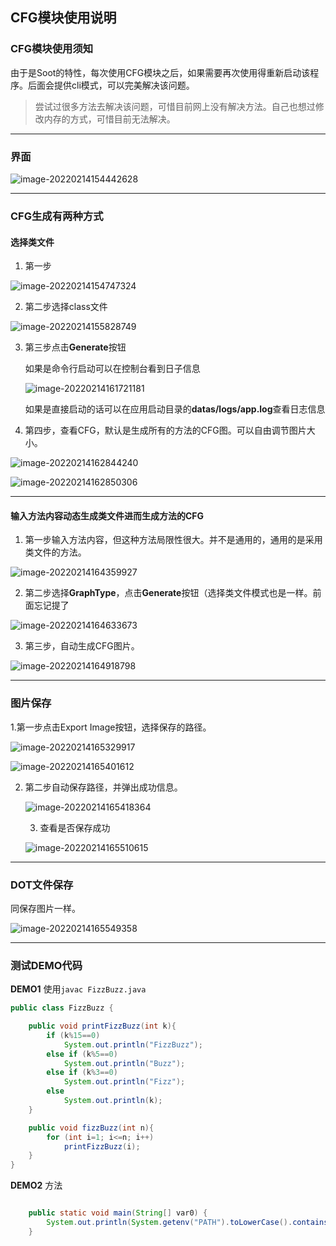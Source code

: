 ## CFG模块使用说明

### CFG模块使用须知

由于是Soot的特性，每次使用CFG模块之后，如果需要再次使用得重新启动该程序。后面会提供cli模式，可以完美解决该问题。

> 尝试过很多方法去解决该问题，可惜目前网上没有解决方法。自己也想过修改内存的方式，可惜目前无法解决。

---



### 界面

![image-20220214154442628](https://img.sumsec.me/42u4442ec42u4442ec.png)



----

### CFG生成有两种方式



#### 选择类文件

1. 第一步

![image-20220214154747324](https://img.sumsec.me/47u4747ec47u4747ec.png)

2. 第二步选择class文件

![image-20220214155828749](https://img.sumsec.me/28u5828ec28u5828ec.png)

3. 第三步点击**Generate**按钮

    如果是命令行启动可以在控制台看到日子信息

    ![image-20220214161721181](https://img.sumsec.me/21u1721ec21u1721ec.png)

    如果是直接启动的话可以在应用启动目录的**datas/logs/app.log**查看日志信息

4. 第四步，查看CFG，默认是生成所有的方法的CFG图。可以自由调节图片大小。

![image-20220214162844240](https://img.sumsec.me/44u2844ec44u2844ec.png)

![image-20220214162850306](https://img.sumsec.me/50u2850ec50u2850ec.png)



---

#### 输入方法内容动态生成类文件进而生成方法的CFG

1. 第一步输入方法内容，但这种方法局限性很大。并不是通用的，通用的是采用类文件的方法。

![image-20220214164359927](https://img.sumsec.me/59u4359ec59u4359ec.png)

2. 第二步选择**GraphType**，点击**Generate**按钮（选择类文件模式也是一样。前面忘记提了

![image-20220214164633673](https://img.sumsec.me/33u4633ec33u4633ec.png)

3. 第三步，自动生成CFG图片。

![image-20220214164918798](https://img.sumsec.me/18u4918ec18u4918ec.png)



---

### 图片保存

1.第一步点击Export Image按钮，选择保存的路径。

![image-20220214165329917](https://img.sumsec.me/29u5329ec29u5329ec.png)

![image-20220214165401612](https://img.sumsec.me/1u541ec1u541ec.png)

2. 第二步自动保存路径，并弹出成功信息。

    ![image-20220214165418364](https://img.sumsec.me/18u5418ec18u5418ec.png)

    3. 查看是否保存成功

    ![image-20220214165510615](https://img.sumsec.me/10u5510ec10u5510ec.png)



---

### DOT文件保存

同保存图片一样。

![image-20220214165549358](https://img.sumsec.me/49u5549ec49u5549ec.png)

---

### 测试DEMO代码

**DEMO1**  使用`javac FizzBuzz.java`

```java
public class FizzBuzz {

    public void printFizzBuzz(int k){
        if (k%15==0)
            System.out.println("FizzBuzz");
        else if (k%5==0)
            System.out.println("Buzz");
        else if (k%3==0)
            System.out.println("Fizz");
        else
            System.out.println(k);
    }

    public void fizzBuzz(int n){
        for (int i=1; i<=n; i++)
            printFizzBuzz(i);
    }
}
```



**DEMO2** 方法

```java

    public static void main(String[] var0) {
        System.out.println(System.getenv("PATH").toLowerCase().contains("graphviz"));
    }
```

